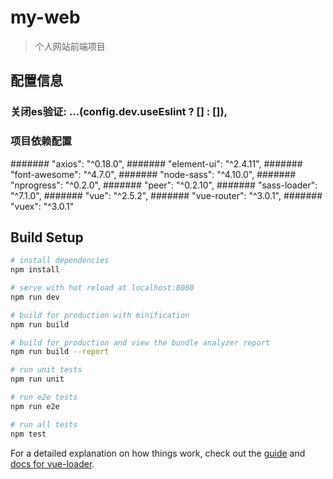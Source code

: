 # my-web

> 个人网站前端项目

## 配置信息
### 关闭es验证: ...(config.dev.useEslint ? [] : []),

### 项目依赖配置
####### "axios": "^0.18.0",
####### "element-ui": "^2.4.11",
####### "font-awesome": "^4.7.0",
####### "node-sass": "^4.10.0",
####### "nprogress": "^0.2.0",
####### "peer": "^0.2.10",
####### "sass-loader": "^7.1.0",
####### "vue": "^2.5.2",
####### "vue-router": "^3.0.1",
####### "vuex": "^3.0.1"

## Build Setup

``` bash
# install dependencies
npm install

# serve with hot reload at localhost:8080
npm run dev

# build for production with minification
npm run build

# build for production and view the bundle analyzer report
npm run build --report

# run unit tests
npm run unit

# run e2e tests
npm run e2e

# run all tests
npm test
```

For a detailed explanation on how things work, check out the [guide](http://vuejs-templates.github.io/webpack/) and [docs for vue-loader](http://vuejs.github.io/vue-loader).
